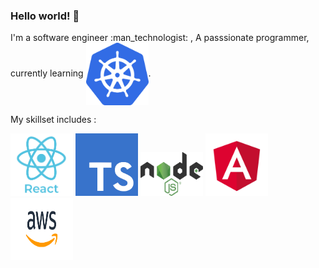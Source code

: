 ### Hello world! 👋

<p> I'm a software engineer :man_technologist: , A passsionate programmer, currently learning 
<a href="https://kubernetes.io/"><img src="https://github.com/kubernetes/kubernetes/raw/master/logo/logo.png" alt="Kubernetes" width="100" height="100" align="center" /></a>. </p>


<p> My skillset includes :</p>


<p> <a target="_blank" href="https://reactjs.org/"><img height="100px" width="100px" alt="Reactjs" src="https://raw.githubusercontent.com/yashwanthkumarsuruneni/yashwanthkumarsuruneni/master/skills/react.png"></a>   
<a target="_blank" href="https://www.typescriptlang.org/"><img height="100px" width="100px" alt="TypeScript" src="https://raw.githubusercontent.com/yashwanthkumarsuruneni/yashwanthkumarsuruneni/master/skills/typescript.png"></a> 
<a target="_blank" href="https://nodejs.org/en/about/"><img height="70px" width="100px" alt="Nodejs" src="https://raw.githubusercontent.com/yashwanthkumarsuruneni/yashwanthkumarsuruneni/master/skills/nodejs.png"></a> 
<a target="_blank" href="https://angular.io/"><img height="100px" width="100px" alt="Angular" src="https://raw.githubusercontent.com/yashwanthkumarsuruneni/yashwanthkumarsuruneni/master/skills/angular.png"></a> 
<a target="_blank" href="https://aws.amazon.com/"><img height="100px" width="100px" alt="AWS" src="https://raw.githubusercontent.com/yashwanthkumarsuruneni/yashwanthkumarsuruneni/master/skills/aws_logo.png"></a> </p>
